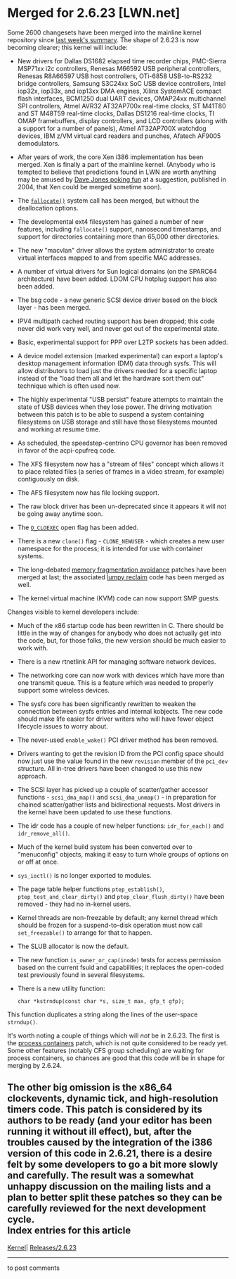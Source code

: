 # Merged for 2.6.23 [LWN.net]

Some 2600 changesets have been merged into the mainline kernel repository since [last week's summary](http://lwn.net/Articles/241311/). The shape of 2.6.23 is now becoming clearer; this kernel will include: 

  * New drivers for Dallas DS1682 elapsed time recorder chips, PMC-Sierra MSP71xx i2c controllers, Renesas M66592 USB peripheral controllers, Renesas R8A66597 USB host controllers, OTi-6858 USB-to-RS232 bridge controllers, Samsung S3C24xx SoC USB device controllers, Intel iop32x, iop33x, and iop13xx DMA engines, Xilinx SystemACE compact flash interfaces, BCM1250 dual UART devices, OMAP24xx multichannel SPI controllers, Atmel AVR32 AT32AP700x real-time clocks, ST M41T80 and ST M48T59 real-time clocks, Dallas DS1216 real-time clocks, TI OMAP framebuffers, display controllers, and LCD controllers (along with a support for a number of panels), Atmel AT32AP700X watchdog devices, IBM z/VM virtual card readers and punches, Afatech AF9005 demodulators. 

  * After years of work, the core Xen i386 implementation has been merged. Xen is finally a part of the mainline kernel. (Anybody who is tempted to believe that predictions found in LWN are worth anything may be amused by [Dave Jones poking fun](http://kernelslacker.livejournal.com/87437.html) at a suggestion, published in 2004, that Xen could be merged sometime soon). 

  * The [`fallocate()`](http://lwn.net/Articles/240571/) system call has been merged, but without the deallocation options. 

  * The developmental ext4 filesystem has gained a number of new features, including `fallocate()` support, nanosecond timestamps, and support for directories containing more than 65,000 other directories. 

  * The new "macvlan" driver allows the system administrator to create virtual interfaces mapped to and from specific MAC addresses. 

  * A number of virtual drivers for Sun logical domains (on the SPARC64 architecture) have been added. LDOM CPU hotplug support has also been added. 

  * The bsg code - a new generic SCSI device driver based on the block layer - has been merged. 

  * IPV4 multipath cached routing support has been dropped; this code never did work very well, and never got out of the experimental state. 

  * Basic, experimental support for PPP over L2TP sockets has been added. 

  * A device model extension (marked experimental) can export a laptop's desktop management information (DMI) data through sysfs. This will allow distributors to load just the drivers needed for a specific laptop instead of the "load them all and let the hardware sort them out" technique which is often used now. 

  * The highly experimental "USB persist" feature attempts to maintain the state of USB devices when they lose power. The driving motivation between this patch is to be able to suspend a system containing filesystems on USB storage and still have those filesystems mounted and working at resume time. 

  * As scheduled, the speedstep-centrino CPU governor has been removed in favor of the acpi-cpufreq code. 

  * The XFS filesystem now has a "stream of files" concept which allows it to place related files (a series of frames in a video stream, for example) contiguously on disk. 

  * The AFS filesystem now has file locking support. 

  * The raw block driver has been un-deprecated since it appears it will not be going away anytime soon. 

  * The [`O_CLOEXEC`](http://lwn.net/Articles/236843/) open flag has been added. 

  * There is a new `clone()` flag - `CLONE_NEWUSER` \- which creates a new user namespace for the process; it is intended for use with container systems. 

  * The long-debated [memory fragmentation avoidance](http://lwn.net/Articles/224829/) patches have been merged at last; the associated [lumpy reclaim](http://lwn.net/Articles/211505/) code has been merged as well. 

  * The kernel virtual machine (KVM) code can now support SMP guests. 




Changes visible to kernel developers include: 

  * Much of the x86 startup code has been rewritten in C. There should be little in the way of changes for anybody who does not actually get into the code, but, for those folks, the new version should be much easier to work with. 

  * There is a new rtnetlink API for managing software network devices. 

  * The networking core can now work with devices which have more than one transmit queue. This is a feature which was needed to properly support some wireless devices. 

  * The sysfs core has been significantly rewritten to weaken the connection between sysfs entries and internal kobjects. The new code should make life easier for driver writers who will have fewer object lifecycle issues to worry about. 

  * The never-used `enable_wake()` PCI driver method has been removed. 

  * Drivers wanting to get the revision ID from the PCI config space should now just use the value found in the new `revision` member of the `pci_dev` structure. All in-tree drivers have been changed to use this new approach. 

  * The SCSI layer has picked up a couple of scatter/gather accessor functions - `scsi_dma_map()` and `scsi_dma_unmap()` \- in preparation for chained scatter/gather lists and bidirectional requests. Most drivers in the kernel have been updated to use these functions. 

  * The idr code has a couple of new helper functions: `idr_for_each()` and `idr_remove_all()`. 

  * Much of the kernel build system has been converted over to "menuconfig" objects, making it easy to turn whole groups of options on or off at once. 

  * `sys_ioctl()` is no longer exported to modules. 

  * The page table helper functions `ptep_establish()`, `ptep_test_and_clear_dirty()` and `ptep_clear_flush_dirty()` have been removed - they had no in-kernel users. 

  * Kernel threads are non-freezable by default; any kernel thread which should be frozen for a suspend-to-disk operation must now call `set_freezable()` to arrange for that to happen. 

  * The SLUB allocator is now the default. 

  * The new function `is_owner_or_cap(inode)` tests for access permission based on the current fsuid and capabilities; it replaces the open-coded test previously found in several filesystems. 

  * There is a new utility function: 
        
        char *kstrndup(const char *s, size_t max, gfp_t gfp);
        

This function duplicates a string along the lines of the user-space `strndup()`. 




It's worth noting a couple of things which will _not_ be in 2.6.23. The first is the [process containers](http://lwn.net/Articles/236038/) patch, which is not quite considered to be ready yet. Some other features (notably CFS group scheduling) are waiting for process containers, so chances are good that this code will be in shape for merging by 2.6.24. 

The other big omission is the x86_64 clockevents, dynamic tick, and high-resolution timers code. This patch is considered by its authors to be ready (and your editor has been running it without ill effect), but, after the troubles caused by the integration of the i386 version of this code in 2.6.21, there is a desire felt by some developers to go a bit more slowly and carefully. The result was a somewhat unhappy discussion on the mailing lists and a plan to better split these patches so they can be carefully reviewed for the next development cycle.  
Index entries for this article  
---  
[Kernel](/Kernel/Index)| [Releases/2.6.23](/Kernel/Index#Releases-2.6.23)  
  


* * *

to post comments 
